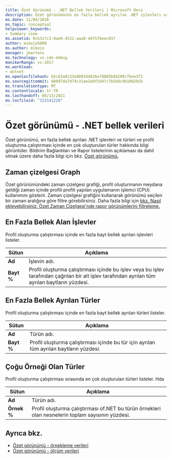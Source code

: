 ```yaml
---
title: Özet Görünümü - .NET Bellek Verileri | Microsoft Docs
description: Özet görünümünün en fazla bellek ayrılan .NET işlevleri ve türleri hakkında nasıl bilgi görüntüley olduğunu öğrenin.
ms.date: 11/04/2016
ms.topic: conceptual
helpviewer_keywords:
- Summary view
ms.assetid: 0cb317c3-0ae6-4531-aaa8-447576eec037
author: mikejo5000
ms.author: mikejo
manager: jmartens
ms.technology: vs-ide-debug
monikerRange: vs-2017
ms.workload:
- dotnet
ms.openlocfilehash: b5c63a0133e8883d4626e78805b86299cfbee3f2
ms.sourcegitcommit: 68897da7d74c31ae1ebf5d47c7b5ddc9b108265b
ms.translationtype: MT
ms.contentlocale: tr-TR
ms.lasthandoff: 08/13/2021
ms.locfileid: "122141226"
---
```

# <a name="summary-view---net-memory-data"></a>Özet görünümü - .NET bellek verileri
Özet görünümü, en fazla bellek ayrılan .NET işlevleri ve türleri ve profil oluşturma çalıştırması içinde en çok oluşturulan türler hakkında bilgi görüntüler. Bildirim Bağlantıları ve Rapor listelerinin açıklaması da dahil olmak üzere daha fazla bilgi için bkz. [Özet görünümü.](../profiling/summary-view.md)

## <a name="timeline-graph"></a>Zaman çizelgesi Graph
 Özet görünümündeki zaman çizelgesi grafiği, profil oluşturmanın meydana geldiği zaman içinde profili profili yapılan uygulamanın işlemci (CPU) kullanımını gösterir. Zaman çizelgesi grafiğini kullanarak görünümü seçilen bir zaman aralığına göre filtre görebilirsiniz. Daha fazla bilgi için [bkz. Nasıl ekleyebilirsiniz: Özet Zaman Çizelgesi'nde rapor görünümlerini filtreleme.](../profiling/how-to-filter-report-views-from-the-summary-timeline.md)

## <a name="functions-allocating-most-memory"></a>En Fazla Bellek Alan İşlevler
 Profil oluşturma çalıştırması içinde en fazla bayt bellek ayrılan işlevleri listeler.

|Sütun|Açıklama|
|------------|-----------------|
|**Ad**|İşlevin adı.|
|**Bayt %**|Profil oluşturma çalıştırması içinde bu işlev veya bu işlev tarafından çağrılan bir alt işlev tarafından ayrılan tüm ayrılan baytların yüzdesi.|

## <a name="types-with-most-memory-allocated"></a>En Fazla Bellek Ayrılan Türler
 Profil oluşturma çalıştırması içinde en fazla bayt bellek ayrılan türleri listeler.

|Sütun|Açıklama|
|------------|-----------------|
|**Ad**|Türün adı.|
|**Bayt %**|Profil oluşturma çalıştırması içinde bu tür için ayrılan tüm ayrılan baytların yüzdesi.|

## <a name="types-with-most-instances"></a>Çoğu Örneği Olan Türler
 Profil oluşturma çalıştırması sırasında en çok oluşturulan türleri listeler. Hda

|Sütun|Açıklama|
|------------|-----------------|
|**Ad**|Türün adı.|
|**Örnek %**|Profil oluşturma çalıştırması of.NET bu türün örnekleri olan nesnelerin toplam sayısının yüzdesi.|

## <a name="see-also"></a>Ayrıca bkz.
- [Özet görünümü - örnekleme verileri](../profiling/summary-view-sampling-data.md)
- [Özet görünümü - ölçüm verileri](../profiling/summary-view-instrumentation-data.md)
